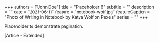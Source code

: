 +++
authors = ["John Doe"]
title = "Placeholder 6"
subtitle = ""
description = ""
date = "2021-06-11"
feature = "notebook-wolf.jpg"
featureCaption = "Photo of Writing in Notebook by Katya Wolf on Pexels"
series = ""
+++

Placeholder to demonstrate pagination.
<!--more-->
[Article - Extended]
